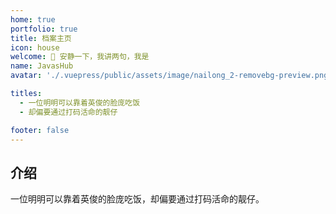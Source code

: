 ```yaml
---
home: true
portfolio: true
title: 档案主页
icon: house
welcome: 👋 安静一下，我讲两句，我是
name: JavasHub
avatar: './.vuepress/public/assets/image/nailong_2-removebg-preview.png'

titles:
  - 一位明明可以靠着英俊的脸庞吃饭
  - 却偏要通过打码活命的靓仔

footer: false
---
```


## 介绍

一位明明可以靠着英俊的脸庞吃饭，却偏要通过打码活命的靓仔。

